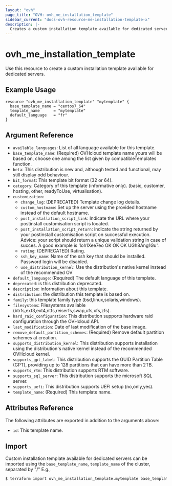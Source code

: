 ```yaml
---
layout: "ovh"
page_title: "OVH: ovh_me_installation_template"
sidebar_current: "docs-ovh-resource-me-installation-template-x"
description: |-
  Creates a custom installation template available for dedicated servers.
---
```


# ovh_me_installation_template

Use this resource to create a custom installation template available for dedicated servers.

## Example Usage

```hcl
resource "ovh_me_installation_template" "mytemplate" {
  base_template_name = "centos7_64"
  template_name      = "mytemplate"
  default_language   = "fr"
}
```

## Argument Reference

* `available_languages`: List of all language available for this template.
* `base_template_name`: (Required) OVHcloud template name yours will be based on, choose one among the list given by compatibleTemplates function.
* `beta`: This distribution is new and, although tested and functional, may still display odd behaviour.
* `bit_format`: This template bit format (32 or 64).
* `category`: Category of this template (informative only). (basic, customer, hosting, other, readyToUse, virtualisation).
* `customization`:
  * `change_log`: (DEPRECATED) Template change log details. 
  * `custom_hostname`: Set up the server using the provided hostname instead of the default hostname.
  * `post_installation_script_link`: Indicate the URL where your postinstall customisation script is located.
  * `post_installation_script_return`: indicate the string returned by your postinstall customisation script on successful execution. Advice: your script should return a unique validation string in case of succes. A good example is 'loh1Xee7eo OK OK OK UGh8Ang1Gu'.
  * `rating`: (DEPRECATED) Rating.
  * `ssh_key_name`: Name of the ssh key that should be installed. Password login will be disabled.
  * `use_distribution_kernel`: Use the distribution's native kernel instead of the recommended OV
* `default_language`: (Required)  The default language of this template.
* `deprecated`: is this distribution deprecated.
* `description`: information about this template.
* `distribution`: the distribution this template is based on.
* `family`: this template family type (bsd,linux,solaris,windows).
* `filesystems`: Filesystems available (btrfs,ext3,ext4,ntfs,reiserfs,swap,ufs,xfs,zfs).
* `hard_raid_configuration`: This distribution supports hardware raid configuration through the OVHcloud API.
* `last_modification`: Date of last modification of the base image.
* `remove_default_partition_schemes`: (Required) Remove default partition schemes at creation.
* `supports_distribution_kernel`: This distribution supports installation using the distribution's native kernel instead of the recommended OVHcloud kernel.
* `supports_gpt_label`: This distribution supports the GUID Partition Table (GPT), providing up to 128 partitions that can have more than 2TB.
* `supports_rtm`: This distribution supports RTM software.
* `supports_sql_server`: This distribution supports the microsoft SQL server.
* `supports_uefi`: This distribution supports UEFI setup (no,only,yes).
* `template_name`: (Required)  This template name.


## Attributes Reference

The following attributes are exported in addition to the arguments above:

* `id`: This template name.

## Import

Custom installation template available for dedicated servers can be imported using the `base_template_name`, `template_name` of the cluster, separated by "/" E.g.,

```bash
$ terraform import ovh_me_installation_template.mytemplate base_template_name/template_name
```

